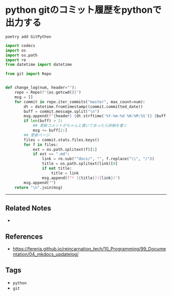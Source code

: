 # python gitのコミット履歴をpythonで出力する
`poetry add GitPython` 

```python
import codecs
import os
import os.path
import re
from datetime import datetime

from git import Repo


def change_log(num, header=""):
    repo = Repo(f"{os.getcwd()}")
    msg = []
    for commit in repo.iter_commits("master", max_count=num):
        dt = datetime.fromtimestamp((commit.committed_date))
        buff = commit.message.split("\n")
        msg.append(f"{header} {dt.strftime('%Y-%m-%d %H:%M:%S')} {buff[0]}")
        if len(buff) > 2:
            ## 更新コメントがちゃんと書いてあったら詳細を書く
            msg += buff[2:]
        ## 更新ページ
        files = commit.stats.files.keys()
        for f in files:
            ext = os.path.splitext(f)[1]
            if ext == ".md":
                link = re.sub("^docs/", "", f.replace("\\", "/"))
                title = os.path.splitext(link)[0]
                if not title:
                    title = link
                msg.append(f"* [{title}]({link})")
        msg.append("")
    return "\n".join(msg)

```

---
## Related Notes
- 

## References
- https://fereria.github.io/reincarnation_tech/10_Programming/99_Documentation/04_mkdocs_updatelog/

## Tags
- `python` 
- `git`